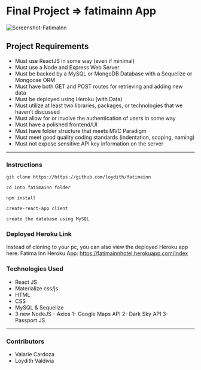 # Final Project => fatimainn App

![Screenshot-FatimaInn](https://user-images.githubusercontent.com/47442758/63110393-f3cb8100-bf50-11e9-8705-bffe498e0f02.png)

## Project Requirements

* Must use ReactJS in some way (even if minimal)
* Must use a Node and Express Web Server
* Must be backed by a MySQL or MongoDB Database with a Sequelize or Mongoose ORM
* Must have both GET and POST routes for retrieving and adding new data
* Must be deployed using Heroku (with Data)
* Must utilize at least two libraries, packages, or technologies that we haven’t discussed
* Must allow for or involve the authentication of users in some way
* Must have a polished frontend/UI
* Must have folder structure that meets MVC Paradigm
* Must meet good quality coding standards (indentation, scoping, naming)
* Must not expose sensitive API key information on the server
----

### Instructions
```
git clone https://https://github.com/loydith/fatimainn
```
```
cd into fatimainn folder
```
```
npm install
```
```
create-react-app client
```
```
create the database using MySQL
```

### Deployed Heroku Link
Instead of cloning to your pc, you can also view the deployed Heroku app here:
Fatima Inn Heroku App: 
https://fatimainnhotel.herokuapp.com/index

### Technologies Used
* React JS
* Materialize css/js
* HTML
* CSS
* MySQL & Sequelize
* 3 new NodeJS
          - Axios
  1- Google Maps API
  2- Dark Sky API
  3- Passport.JS

----

### Contributors
* Valarie Cardoza
* Loydith Valdivia

